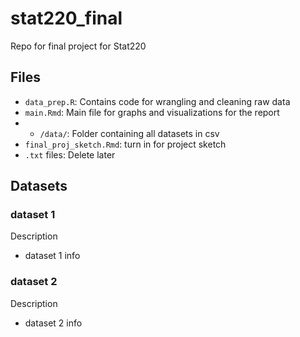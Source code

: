 # stat220_final
Repo for final project for Stat220

## Files
- `data_prep.R`: Contains code for wrangling and cleaning raw data
- `main.Rmd`: Main file for graphs and visualizations for the report
- - `/data/`: Folder containing all datasets in csv
- `final_proj_sketch.Rmd`: turn in for project sketch
- `.txt` files: Delete later

## Datasets
### dataset 1
Description
- dataset 1 info

### dataset 2
Description
- dataset 2 info
